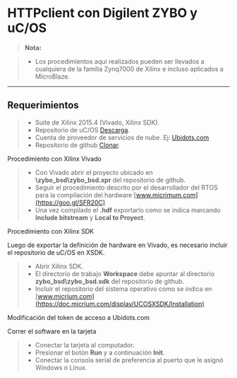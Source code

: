 HTTPclient con Digilent ZYBO y uC/OS
======================

>**Nota:**

> - Los procedimientos aquí realizados pueden ser llevados a cualquiera de la familia Zynq7000 de Xilinx e incluso aplicados a MicroBlaze.

----------


Requerimientos
-------------
> - Suite de Xilinx 2015.4 (Vivado, Xilinx SDK).
> - Repositorio de uC/OS [Descarga](https://goo.gl/C8aKfV).
> - Cuenta de proveedor de servicios de nube. Ej: [Ubidots.com](https://ubidots.com/)
> - Repositorio de github [Clonar](https://github.com/mavalderrama/ZYBOucosHTTP.git).


 <i class="icon-file"></i> Procedimiento con Xilinx Vivado

> - Con Vivado abrir el proyecto ubicado en **\zybo_bsd\zybo_bsd.xpr** del repositorio de github.
> - Seguir el procedimiento descrito por el desarrollador del RTOS para la compilación del hardware [www.micrimum.com](https://goo.gl/SFR20C)
> - Una vez compilado el **.hdf** exportarlo como se indica marcando **Include bitstream** y **Local to Proyect**.

<i class="icon-file"></i>Procedimiento con Xilinx SDK

Luego de exportar la definición de hardware en Vivado, es necesario incluir el repositorio de uC/OS en XSDK.

> - Abrir Xilinx SDK.
> - El directorio de trabajo **Workspace** debe apuntar al directorio **zybo_bsd\zybo_bsd.sdk** del repositorio de github.
> - Incluir el repositorio del sistema operativo como se indica en [www.micrium.com](https://doc.micrium.com/display/UCOSXSDK/Installation)

<i class="icon-file"></i>Modificación del token de acceso a Ubidots.com

<i class="icon-file"></i>Correr el software en la tarjeta

> - Conectar la tarjeta al computador.
> - Presionar el botón **Run** y a continuación **Init**.
> - Conectar la consola serial de preferencia al puerto que le asignó Windows o Linux.